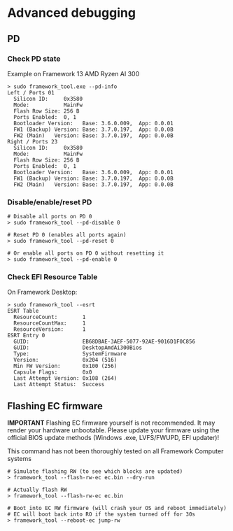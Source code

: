 # Advanced debugging

## PD

### Check PD state

Example on Framework 13 AMD Ryzen AI 300

```
> sudo framework_tool.exe --pd-info
Left / Ports 01
  Silicon ID:     0x3580
  Mode:           MainFw
  Flash Row Size: 256 B
  Ports Enabled:  0, 1
  Bootloader Version:   Base: 3.6.0.009,  App: 0.0.01
  FW1 (Backup) Version: Base: 3.7.0.197,  App: 0.0.0B
  FW2 (Main)   Version: Base: 3.7.0.197,  App: 0.0.0B
Right / Ports 23
  Silicon ID:     0x3580
  Mode:           MainFw
  Flash Row Size: 256 B
  Ports Enabled:  0, 1
  Bootloader Version:   Base: 3.6.0.009,  App: 0.0.01
  FW1 (Backup) Version: Base: 3.7.0.197,  App: 0.0.0B
  FW2 (Main)   Version: Base: 3.7.0.197,  App: 0.0.0B
```

### Disable/enable/reset PD

```
# Disable all ports on PD 0
> sudo framework_tool --pd-disable 0

# Reset PD 0 (enables all ports again)
> sudo framework_tool --pd-reset 0

# Or enable all ports on PD 0 without resetting it
> sudo framework_tool --pd-enable 0
```

### Check EFI Resource Table

On Framework Desktop:

```
> sudo framework_tool --esrt
ESRT Table
  ResourceCount:        1
  ResourceCountMax:     1
  ResourceVersion:      1
ESRT Entry 0
  GUID:                 EB68DBAE-3AEF-5077-92AE-9016D1F0C856
  GUID:                 DesktopAmdAi300Bios
  Type:                 SystemFirmware
  Version:              0x204 (516)
  Min FW Version:       0x100 (256)
  Capsule Flags:        0x0
  Last Attempt Version: 0x108 (264)
  Last Attempt Status:  Success
```

## Flashing EC firmware

**IMPORTANT** Flashing EC firmware yourself is not recommended. It may render
your hardware unbootable. Please update your firmware using the official BIOS
update methods (Windows .exe, LVFS/FWUPD, EFI updater)!

This command has not been thoroughly tested on all Framework Computer systems

```
# Simulate flashing RW (to see which blocks are updated)
> framework_tool --flash-rw-ec ec.bin --dry-run

# Actually flash RW
> framework_tool --flash-rw-ec ec.bin

# Boot into EC RW firmware (will crash your OS and reboot immediately)
# EC will boot back into RO if the system turned off for 30s
> framework_tool --reboot-ec jump-rw
```
